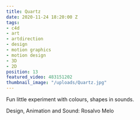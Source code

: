 ```yaml
---
title: Quartz
date: 2020-11-24 18:20:00 Z
tags:
- c4d
- art
- artdirection
- design
- motion graphics
- motion design
- 3D
- 2D
position: 13
featured_video: 483151202
thumbnail_image: "/uploads/Quartz.jpg"
---
```


Fun little experiment with colours, shapes in sounds.

Design, Animation and Sound: Rosalvo Melo